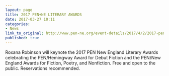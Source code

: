```yaml
---
layout: page
title: 2017 PEN+NE LITERARY AWARDS
date: 2017-03-27 10:11
categories:
- News
link_to_original: http://www.pen-ne.org/event-details/2017/4/2/2017-penne-literary-awards
published: true
---
```



Roxana Robinson will keynote the 2017 PEN New England Literary Awards celebrating the PEN/Hemingway Award for Debut Fiction and the PEN/New England Awards for Fiction, Poetry, and Nonfiction. Free and open to the public. Reservations recommended.